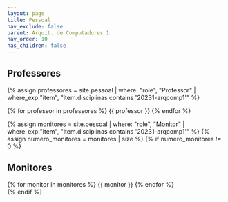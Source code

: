 ```yaml
---
layout: page
title: Pessoal
nav_exclude: false
parent: Arquit. de Computadores 1
nav_order: 10
has_children: false
---
```


## Professores

{% assign professores = site.pessoal 
   | where: "role", "Professor"
   | where_exp:"item", "item.disciplinas contains '20231-arqcomp1'" %}
<div class="role">
{% for professor in professores %}
{{ professor }}
{% endfor %}
</div>


{% assign monitores = site.pessoal
   | where: "role", "Monitor"
   | where_exp:"item", "item.disciplinas contains '20231-arqcomp1'" %}
{% assign numero_monitores = monitores | size %}
{% if numero_monitores != 0 %}
## Monitores

<div class="role">
  {% for monitor in monitores %}
  {{ monitor }}
  {% endfor %}
</div>
{% endif %}

